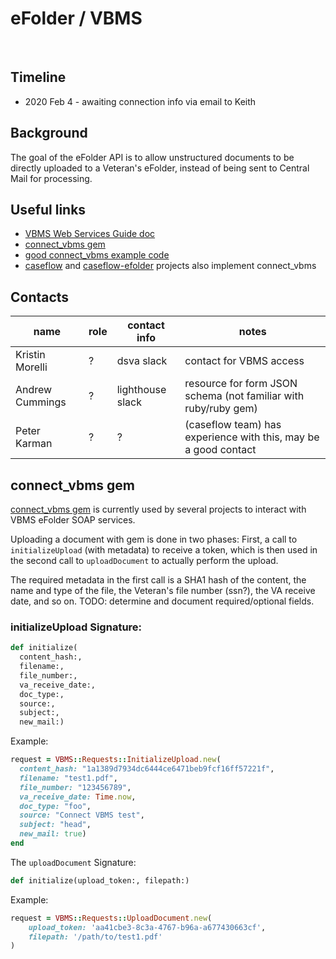 # eFolder / VBMS
​
## Timeline
* 2020 Feb 4 - awaiting connection info via email to Keith

## Background

The goal of the eFolder API is to allow unstructured documents to be directly uploaded to a Veteran's eFolder, instead of being sent to Central Mail for processing.

## Useful links
* [VBMS Web Services Guide doc](https://drive.google.com/open?id=1fBq4dP1m86IoAkhyM7mK9IJTid3fYaJG)
* [connect_vbms gem](https://github.com/department-of-veterans-affairs/connect_vbms)
* [good connect_vbms example code](https://github.com/department-of-veterans-affairs/vets-api/blob/master/rakelib/vbms.rake)
* [caseflow](https://github.com/department-of-veterans-affairs/caseflow) and [caseflow-efolder](https://github.com/department-of-veterans-affairs/caseflow-efolder) projects also implement connect_vbms
​
## Contacts
| name | role | contact info | notes |
|------|------|--------------|-------|
| ​Kristin Morelli | ? | dsva slack | contact for VBMS access |
| Andrew Cummings | ? | lighthouse slack | resource for form JSON schema (not familiar with ruby/ruby gem) |
| Peter Karman | ? | ? | (caseflow team) has experience with this, may be a good contact|


## connect_vbms gem
[connect_vbms gem](https://github.com/department-of-veterans-affairs/connect_vbms) is currently used by several projects to interact with VBMS eFolder SOAP services.

Uploading a document with gem is done in two phases: First, a call to `initializeUpload` (with metadata) to receive a token, which is then used in the second call to `uploadDocument` to actually perform the upload.

The required metadata in the first call is a SHA1 hash of the content, the name and type of the file, the Veteran's file number (ssn?), the VA receive date, and so on. TODO: determine and document required/optional fields.

### initializeUpload Signature:

```ruby
def initialize(
  content_hash:, 
  filename:, 
  file_number:, 
  va_receive_date:, 
  doc_type:, 
  source:, 
  subject:, 
  new_mail:)
```

Example:

```ruby
request = VBMS::Requests::InitializeUpload.new(
  content_hash: "1a1389d7934dc6444ce6471beb9fcf16ff57221f",
  filename: "test1.pdf",
  file_number: "123456789",
  va_receive_date: Time.now,
  doc_type: "foo",
  source: "Connect VBMS test",
  subject: "head",
  new_mail: true)
end
```

The `uploadDocument` Signature:

```ruby
def initialize(upload_token:, filepath:)
```

Example:

```ruby
request = VBMS::Requests::UploadDocument.new(
    upload_token: 'aa41cbe3-8c3a-4767-b96a-a677430663cf',
    filepath: '/path/to/test1.pdf'
)
```
